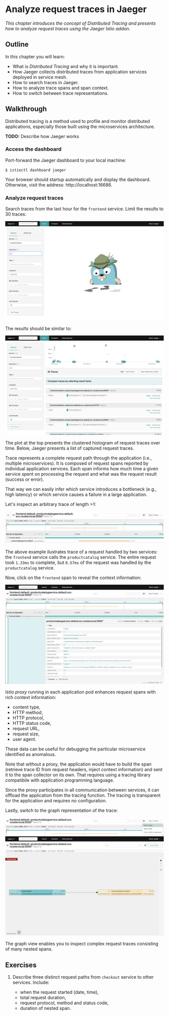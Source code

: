 # Analyze request traces in Jaeger

*This chapter introduces the concept of Distributed Tracing and presents how to analyze request
traces using the Jaeger Istio addon.*

## Outline

In this chapter you will learn:

* What is *Distributed Tracing* and why it is important.
* How Jaeger collects distributed traces from application services deployed in service mesh.
* How to search traces in Jaeger.
* How to analyze trace spans and span context.
* How to switch between trace representations.

## Walkthrough

Distributed tracing is a method used to profile and monitor distributed applications, especially
those built using the microservices architecture.

**TODO:** Describe how Jaeger works

### Access the dashboard

Port-forward the Jaeger dashboard to your local machine:

```
$ istioctl dashboard jaeger
```

Your browser should startup automatically and display the dashboard. Otherwise, visit the address:
http://localhost:16686.

### Analyze request traces

Search traces from the last hour for the `frontend` service. Limit the results to 30 traces:

![](/assets/images/jaeger-trace-search.png)

The results should be similar to:

![](/assets/images/jaeger-trace-results.png)

The plot at the top presents the clustered histogram of request traces over time. Below, Jaeger
presents a list of captured request traces.

Trace represents a complete request path through the application (i.e., multiple microservices). It
is composed of request spans reported by individual application services. Each span informs how much
time a given service spent on processing the request and what was the request result (success or
error).

That way we can easily infer which service introduces a bottleneck (e.g., high latency) or which
service causes a failure in a large application.

Let's inspect an arbitrary trace of length >1:

![](/assets/images/jaeger-sample-trace-1.png)

The above example ilustrates trace of a request handled by two services: the `frontend` service
calls the `productcatalog` service. The entire request took `1.33ms` to complete, but `0.57ms` of
the request was handled by the `productcatalog` service.

Now, click on the `frontend` span to reveal the context information:

![](/assets/images/jaeger-sample-trace-2.png)

*Istio proxy* running in each application pod enhances request spans with rich context
information:

* content type,
* HTTP method,
* HTTP protocol,
* HTTP status code,
* request URL,
* request size,
* user agent.

These data can be useful for debugging the particular microservice identified as anomalous.

Note that without a proxy, the application would have to build the span (retrieve trace ID from
request headers, inject context information) and sent it to the span collector on its own. That
requires using a tracing library compatibile with application programming language.

Since the proxy participates in all communication between services, it can offload the application
from the tracing function. The tracing is transparent for the application and requires no
configuration.

Lastly, switch to the graph representation of the trace:

![](/assets/images/jaeger-sample-trace-3.png)
![](/assets/images/jaeger-sample-trace-4.png)

The graph view enables you to inspect complex request traces consisting of many nested spans.


## Exercises

1. Describe three distinct request paths from `checkout` service to other services. Include:

    * when the request started (date, time),
    * total request duration,
    * request protocol, method and status code,
    * duration of nested span.

